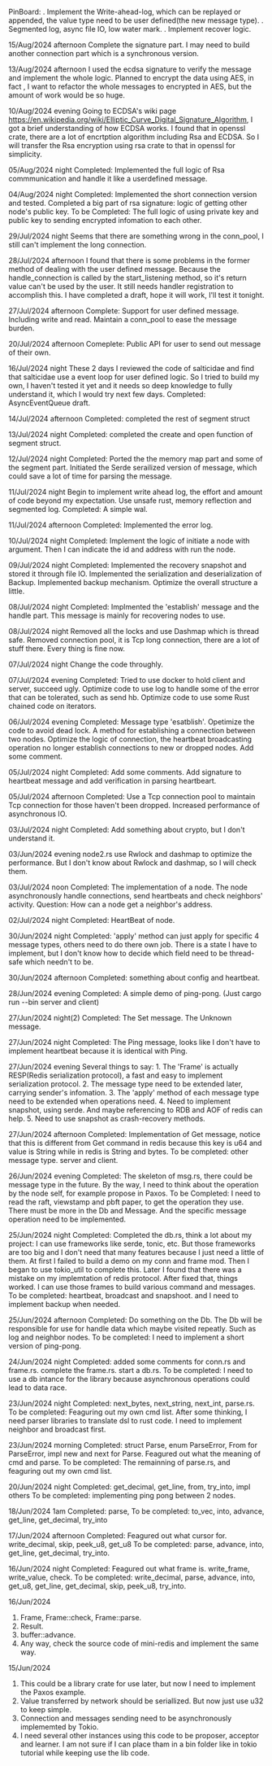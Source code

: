 PinBoard:
    . Implement the Write-ahead-log, which can be replayed or appended, the value type need to be user defined(the new message type).
    . Segmented log, async file IO, low water mark.
    . Implement recover logic.

15/Aug/2024 afternoon
Complete the signature part.
I may need to build another connection part which is a synchronous version.

13/Aug/2024 afternoon
I used the ecdsa signature to verify the message and implement the whole logic.
Planned to encrypt the data using AES, in fact , I want to refactor the whole messages to encrypted in AES, but the amount of work would be so huge.

10/Aug/2024 evening
    Going to ECDSA's wiki page https://en.wikipedia.org/wiki/Elliptic_Curve_Digital_Signature_Algorithm, I got a brief understanding of how ECDSA works.
    I found that in openssl crate, there are a lot of encrtption algorithm including Rsa and ECDSA. So I will transfer the Rsa encryption using rsa crate to that in openssl for simplicity.

05/Aug/2024 night
Completed:
    Implemented the full logic of Rsa commmunication and handle it like a userdefined message.

04/Aug/2024 night
Completed:
    Implemented the short connection version and tested.
    Completed a big part of rsa signature: logic of getting other node's public key.
To be Completed:
    The full logic of using private key and public key to sending encrypted infomation to each other.


29/Jul/2024 night
Seems that there are something wrong in the conn_pool, I still can't implement the long connection.

28/Jul/2024 afternoon
I found that there is some problems in the former method of dealing with the user defined message. Because the handle_connection is called by the start_listening method, so it's return value can't be used by the user. It still needs handler registration to accomplish this. I have completed a draft, hope it will work, I'll test it tonight.

27/Jul/2024 afternoon
Complete:
    Support for user defined message. Including write and read.
    Maintain a conn_pool to ease the message burden.

20/Jul/2024 afternoon
Comeplete:
    Public API for user to send out message of their own.

16/Jul/2024 night
These 2 days I reviewed the code of salticidae and find that salticidae use a event loop for user defined logic.
So I tried to build my own, I haven't tested it yet and it needs so deep knowledge to fully understand it, which I would try next few days.
Completed:
    AsyncEventQueue draft.

14/Jul/2024 afternoon
Completed:
    completed the rest of segment struct

13/Jul/2024 night
Completed:
    completed the create and open function of segment struct.

12/Jul/2024 night
Completed:
    Ported the the memory map part and some of the segment part.
    Initiated the Serde serailized version of message, which could save a lot of time for parsing the message.

11/Jul/2024 night
Begin to implement write ahead log, the effort and amount of code beyond my expectation. Use unsafe rust, memory reflection and segmented log.
Completed:
    A simple wal.

11/Jul/2024 afternoon
Completed:
    Implemented the error log.

10/Jul/2024 night
Completed:
    Implement the logic of initiate a node with argument. Then I can indicate the id and address with run the node.

09/Jul/2024 night
Completed:
    Implemented the recovery snapshot and stored it through file IO.
    Implemented the serialization and deserialization of Backup.
    Implemented backup mechanism.
    Optimize the overall structure a little.

08/Jul/2024 night
Completed:
    Implmented the 'establish' message and the handle part. This message is mainly for recovering nodes to use.

08/Jul/2024 night
Removed all the locks and use Dashmap which is thread safe.
Removed connection pool, it is Tcp long connection, there are a lot of stuff there.
Every thing is fine now.

07/Jul/2024 night
Change the code throughly.

07/Jul/2024 evening
Completed:
    Tried to use docker to hold client and server, succeed ugly.
    Optimize code to use log to handle some of the error that can be tolerated, such as send hb.
    Optimize code to use some Rust chained code on iterators.

06/Jul/2024 evening
Completed:
    Message type 'esatblish'.
    Opetimize the code to avoid dead lock.
    A method for establishing a connection between two nodes.
    Optimize the logic of connection, the heartbeat broadcasting operation no longer establish connections to new or dropped nodes.
    Add some comment.

05/Jul/2024 night
Completed:
    Add some comments.
    Add signature to heartbeat message and add verification in parsing heartbeart.

05/Jul/2024 afternoon
Completed:
    Use a Tcp connection pool to maintain Tcp connection for those haven't been dropped. Increased performance of asynchronous IO.

03/Jul/2024 night
Completed:
    Add something about crypto, but I don't understand it.

03/Jun/2024 evening
node2.rs use Rwlock and dashmap to optimize the performance.
But I don't know about Rwlock and dashmap, so I will check them.

03/Jul/2024 noon
Completed:
    The implementation of a node.
    The node asynchronously handle connections, send heartbeats and check neighbors' activity.
Question:
    How can a node get a neighbor's address.

02/Jul/2024 night
Completed:
    HeartBeat of node.

30/Jun/2024 night
Completed:
    'apply' method can just apply for specific 4 message types, others need to do there own job.
    There is a state I have to implement, but I don't know how to decide which field need to be thread-safe which needn't to be.

30/Jun/2024 afternoon
Completed:
    something about config and heartbeat.

28/Jun/2024 evening
Completed:
    A simple demo of ping-pong. (Just cargo run --bin server and client)

27/Jun/2024 night(2)
Completed:
    The Set message.
    The Unknown message.

27/Jun/2024 night
Completed:
    The Ping message, looks like I don't have to implement heartbeat because it is identical with Ping.

27/Jun/2024 evening
Several things to say:
    1. The 'Frame' is actually RESP(Redis serialization protocol), a fast and easy to implement serialization protocol.
    2. The message type need to be extended later, carrying sender's infomation.
    3. The 'apply' method of each message type need to be extended when operations need.
    4. Need to implement snapshot, using serde. And maybe referencing to RDB and AOF of redis can help.
    5. Need to use snapshot as crash-recovery methods.

27/Jun/2024 afternoon
Completed:
    Implementation of Get message, notice that this is different from Get command in redis because this key is u64 and value is String while in redis is String and bytes.
To be completed:
    other message type.
    server and client.

26/Jun/2024 evening
Completed:
    The skeleton of msg.rs, there could be message type in the future.
    By the way, I need to think about the operation by the node self, for example propose in Paxos.
To be Completed:
    I need to read the raft, viewstamp and pbft paper, to get the operation they use. There must be more in the Db and Message.
    And the specific message operation need to be implemented.

25/Jun/2024 night
Completed:
    Completed the db.rs, think a lot about my project:
    I can use frameworks like serde, tonic, etc. But those frameworks are too big
    and I don't need that many features because I just need a little of them.
    At first I failed to build a demo on my conn and frame mod. Then I began to use tokio_util
    to complete this. Later I found that there was a mistake on my implemtation of redis protocol.
    After fixed that, things worked. I can use those frames to build various command and messages.
To be completed:
    heartbeat, broadcast and snapshoot.
    and I need to implement backup when needed.

25/Jun/2024 afternoon
Completed:
    Do something on the Db. The Db will be responsible for use for handle data
    which maybe visited repeatly. Such as log and neighbor nodes.
To be completed:
    I need to implement a short version of ping-pong.

24/Jun/2024 night
Completed:
    added some comments for conn.rs and frame.rs.
   complete the frame.rs.
   start a db.rs.
To be completed:
   I need to use a db intance for the library because asynchronous operations could lead to data race.

23/Jun/2024 night
Completed:
    next_bytes, next_string, next_int, parse.rs.
To be completed:
  Feaguring out my own cmd list.
  After some thinking, I need parser libraries to translate dsl to rust
  code.
  I need to implement neighbor and broadcast first.

23/Jun/2024 morning
Completed:
    struct Parse, enum ParseError, From<String> for ParseError, impl new and next for Parse.
    Feagured out what the meaning of cmd and parse.
To be completed:
    The remainning of parse.rs, and feaguring out my own cmd list.

20/Jun/2024 night
Completed:
    get_decimal, get_line, from, try_into, impl others
To be completed:
    implementing ping pong between 2 nodes.

18/Jun/2024 1am
Completed:
    parse,
To be completed:
    to_vec, into, advance, get_line, get_decimal, try_into

17/Jun/2024 afternoon
Completed:
    Feagured out what cursor for.
    write_decimal, skip, peek_u8, get_u8
To be completed:
    parse, advance, into, get_line, get_decimal, try_into.

16/Jun/2024 night
Completed:
    Feagured out what frame is.
    write_frame, write_value, check.
To be completed:
    write_decimal, parse, advance, into, get_u8, get_line, get_decimal, skip, peek_u8, try_into.

16/Jun/2024
1. Frame, Frame::check, Frame::parse.
2. Result.
3. buffer::advance.
4. Any way, check the source code of mini-redis and implement the same way.

15/Jun/2024
1. This could be a library crate for use later, but now I need to implement the Paxos example.
2. Value transferred by network should be seriallized. But now just use u32 to keep simple.
3. Connection and messages sending need to be asynchronously implememted by Tokio.
4. I need several other instances using this code to be proposer, acceptor and learner. I am not sure if I can place tham in a bin folder like in tokio tutorial while keeping use the lib code.
